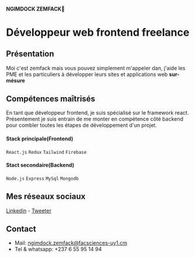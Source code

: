 #### NGIMDOCK ZEMFACK🐻
# Développeur web frontend freelance 

## Présentation
Moi c'est zemfack mais vous pouvez simplement m'appeler dan, j'aide les PME et les particuliers à développer leurs sites et applications web
 **sur-mésure**
 
## Compétences maîtrisés
En tant que développeur frontend, je suis spécialisé sur le framework react. Présentement je suis entrain de me monter en compétence côté backend pour combler toutes les étapes de développement d'un projet.

#### Stack principale(Frontend)
`React.js` `Redux` `Tailwind` `Firebase`

#### Stact secondaire(Backend)
`Node.js` `Express` `MySql` `Mongodb`

## Mes réseaux sociaux
[Linkedin](https://www.linkedin.com/in/ngimdock-zemfack/) - [Tweeter](https://github.com/ngimdock)

## Contact
- Mail: ngimdock.zemfack@facsciences-uy1.cm
- Tel & whatsapp: +237 6 55 95 14 94
